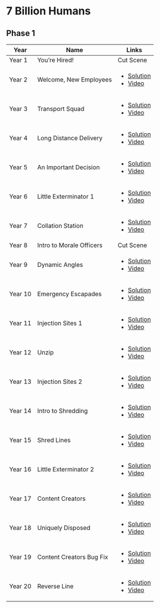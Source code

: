 # 7 Billion Humans

## Phase 1
| Year    | Name                     | Links                                                                                                       |
|---------|--------------------------|-------------------------------------------------------------------------------------------------------------|
| Year 1  | You’re Hired!            | Cut Scene                                                                                                   |
| Year 2  | Welcome, New Employees   | <ul><li>[Solution](Year2/README.md)</li><li>[Video](https://www.youtube.com/watch?v=4mtJ3X_XIJ8)</li></ul>  |
| Year 3  | Transport Squad          | <ul><li>[Solution](Year3/README.md)</li><li>[Video](https://www.youtube.com/watch?v=4mtJ3X_XIJ8)</li></ul>  |
| Year 4  | Long Distance Delivery   | <ul><li>[Solution](Year4/README.md)</li><li>[Video](https://www.youtube.com/watch?v=4mtJ3X_XIJ8)</li></ul>  |
| Year 5  | An Important Decision    | <ul><li>[Solution](Year5/README.md)</li><li>[Video](https://www.youtube.com/watch?v=4mtJ3X_XIJ8)</li></ul>  |
| Year 6  | Little Exterminator 1    | <ul><li>[Solution](Year6/README.md)</li><li>[Video](https://www.youtube.com/watch?v=4mtJ3X_XIJ8)</li></ul>  |
| Year 7  | Collation Station        | <ul><li>[Solution](Year7/README.md)</li><li>[Video](https://www.youtube.com/watch?v=4mtJ3X_XIJ8)</li></ul>  |
| Year 8  | Intro to Morale Officers | Cut Scene                                                                                                   |
| Year 9  | Dynamic Angles           | <ul><li>[Solution](Year9/README.md)</li><li>[Video](https://www.youtube.com/watch?v=1-6M_yS5SmQ)</li></ul>  |
| Year 10 | Emergency Escapades      | <ul><li>[Solution](Year10/README.md)</li><li>[Video](https://www.youtube.com/watch?v=1-6M_yS5SmQ)</li></ul> |
| Year 11 | Injection Sites 1        | <ul><li>[Solution](Year11/README.md)</li><li>[Video](https://www.youtube.com/watch?v=1-6M_yS5SmQ)</li></ul> |
| Year 12 | Unzip                    | <ul><li>[Solution](Year12/README.md)</li><li>[Video](https://www.youtube.com/watch?v=DlpgCLl9MTo)</li></ul> |
| Year 13 | Injection Sites 2        | <ul><li>[Solution](Year13/README.md)</li><li>[Video](https://www.youtube.com/watch?v=DlpgCLl9MTo)</li></ul> |
| Year 14 | Intro to Shredding       | <ul><li>[Solution](Year14/README.md)</li><li>[Video](https://www.youtube.com/watch?v=DlpgCLl9MTo)</li></ul> |
| Year 15 | Shred Lines              | <ul><li>[Solution](Year15/README.md)</li><li>[Video](https://www.youtube.com/watch?v=Xm7pqxbYgOg)</li></ul> |
| Year 16 | Little Exterminator 2    | <ul><li>[Solution](Year16/README.md)</li><li>[Video](https://www.youtube.com/watch?v=Xm7pqxbYgOg)</li></ul> |
| Year 17 | Content Creators         | <ul><li>[Solution](Year17/README.md)</li><li>[Video](https://www.youtube.com/watch?v=Xm7pqxbYgOg)</li></ul> |
| Year 18 | Uniquely Disposed        | <ul><li>[Solution](Year18/README.md)</li><li>[Video](https://www.youtube.com/watch?v=Xm7pqxbYgOg)</li></ul> |
| Year 19 | Content Creators Bug Fix | <ul><li>[Solution](Year19/README.md)</li><li>[Video](https://www.youtube.com/watch?v=Xm7pqxbYgOg)</li></ul> |
| Year 20 | Reverse Line             | <ul><li>[Solution](Year20/README.md)</li><li>[Video](https://www.youtube.com/watch?v=Xm7pqxbYgOg)</li></ul> |
